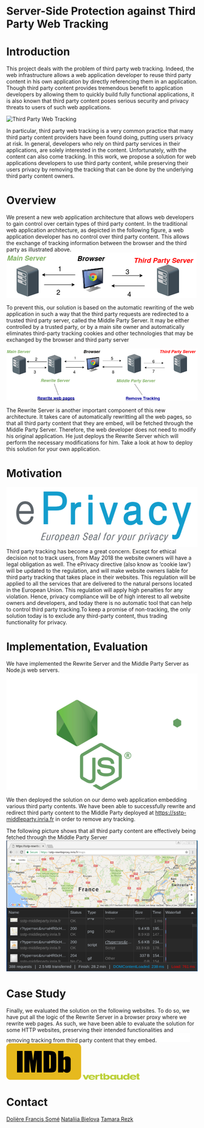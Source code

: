 # Server-Side Protection against Third Party Web Tracking

# Introduction
This project deals with the problem of third party web tracking. Indeed, the web infrastructure allows a web application developer to reuse third party content in his own application by directly referencing them in an application. Though third party content provides tremendous benefit to application developers by allowing them to quickly build fully functional applications, it is also known that third party content poses serious security and privacy threats to users of such web applications. 



![Third Party Web Tracking](/images/tracking.png?raw=true "Third Party Web Tracking")

In particular, third party web tracking is a very common practice that many third party content providers have been found doing, putting users privacy at risk. In general, developers who rely on third party services in their applications, are solely interested in the content. Unfortunately, with the content can also come tracking. In this work, we propose a solution for web applications developers to use third party content, while preserving their users privacy by removing the tracking that can be done by the underlying third party content owners.


# Overview
We present a new web application architecture that allows web developers to gain control over certain types of third party content. In the traditional web application architecture, as depicted in the following figure, a web application developer has no control over third party content. This allows the exchange of tracking information between the browser and the third party as illustrated above.
![Traditional Web Application Architecture](/images/tarchitecture-2.png?raw=true "Traditional Web Application Architecture")

To prevent this, our solution is based on the automatic rewriting of the web application in such a way that the third party requests are redirected to a trusted third party server, called the Middle Party Server. It may be either controlled by a trusted party, or by a main site owner and automatically eliminates third-party tracking cookies and other technologies that may be exchanged by the browser and third party server

![Tracking Prevention Web Application Architecture](/images/narchitecture-2.png?raw=true "Tracking Prevention Web Application Architecture")

The Rewrite Server is another important component of this new architecture. It takes care of automatically rewritting all the web pages, so that all third party content that they are embed, will be fetched through the Middle Party Server. Therefore, the web developer does not need to modify his original application. He just deploys the Rewrite Server which will perform the necessary modifications for him. Take a look at how to deploy this solution for your own application.

# Motivation
![ePrivacy: from directive to regulation ](/images/eprivacy.png?raw=true "ePrivacy: from directive to regulation")
Third party tracking has become a great concern. Except for ethical decision not to track users, from May 2018 the website owners will have a legal obligation as well. The ePrivacy directive (also know as ‘cookie law’) will be updated to the regulation, and will make website owners liable for third party tracking that takes place in their websites. This regulation will be applied to all the services that are delivered to the natural persons located in the European Union. This regulation will apply high penalties for any violation. Hence, privacy compliance will be of high interest to all website owners and developers, and today there is no automatic tool that can help to control third party tracking.To keep a promise of non-tracking, the only solution today is to exclude any third-party content, thus trading functionality for privacy.

# Implementation, Evaluation

We have implemented the Rewrite Server and the Middle Party Server as Node.js web servers.
![Node.js ](/images/nodejs.png?raw=true "Node.js")

We then deployed the solution on our demo web application embedding various third party contents. We have been able to successfully rewrite and redirect third party content to the Middle Party deployed at https://sstp-middleparty.inria.fr in order to remove any tracking. 

The following picture shows that all third party content are effectively being fetched through the Middle Party Server
![Screeshot of implementation](/images/screenshot.png?raw=true "Screenshot of implementation")

# Case Study
Finally, we evaluated the solution on the following websites. To do so, we have put all the logic of the Rewrite Server in a browser proxy where we rewrite web pages. As such, we have been able to evaluate the solution for some HTTP websites, preserving their intended functionalities and removing tracking from third party content that they embed.
![BBC ](/images/bbc.png?raw=true "BBC")
![IMDB](/images/imdb.png?raw=true "IMDB")
![Vertbaduet](/images/vertbaudet.png?raw=true "Vertbaudet")

# Contact
[Dolière Francis Somé](http://www-sop.inria.fr/members/Doliere.Some/)
[Nataliia Bielova](http://www-sop.inria.fr/members/Nataliia.Bielova/)
[Tamara Rezk](http://www-sop.inria.fr/lemme/Tamara.Rezk/)



